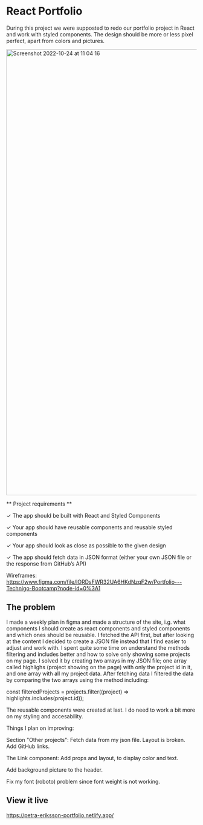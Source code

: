 # React Portfolio
During this project we were supposted to redo our portfolio project in React and work with styled components.
The design should be more or less pixel perfect, apart from colors and pictures.

<img width="1177" alt="Screenshot 2022-10-24 at 11 04 16" src="https://user-images.githubusercontent.com/108176641/197489758-c10b2e64-2cae-4b73-9c4e-42b130141975.png">

** Project requirements **

✓ The app should be built with React and Styled Components

✓ Your app should have reusable components and reusable styled components

✓ Your app should look as close as possible to the given design

✓ The app should fetch data in JSON format (either your own JSON file or the response from GitHub’s API)

Wireframes:
https://www.figma.com/file/lORDsFWR32UA6HKdNzqF2w/Portfolio---Technigo-Bootcamp?node-id=0%3A1


## The problem
I made a weekly plan in figma and made a structure of the site, i.g. what components I should create as react components and styled components and which ones should be reusable. I fetched the API first, but after looking at the content I decided to create a JSON file instead that I find easier to adjust and work with. I spent quite some time on understand the methods filtering and includes better and how to solve only showing some projects on my page. I solved it by creating two arrays in my JSON file; one array called highlighs (project showing on the page) with only the project id in it, and one array with all my project data.
After fetching data  I filtered the data by comparing the two arrays using the method including:

const filteredProjects = projects.filter((project) => highlights.includes(project.id));

The reusable components were created at last. 
I do need to work a bit more on my styling and accesability.

Things I plan on improving:

Section "Other projects":
Fetch data from my json file.
Layout is broken.
Add GitHub links.

The Link component:
Add props and layout, to display color and text.

Add background picture to the header.

Fix my font (roboto) problem since font weight is not working.

## View it live
https://petra-eriksson-portfolio.netlify.app/
